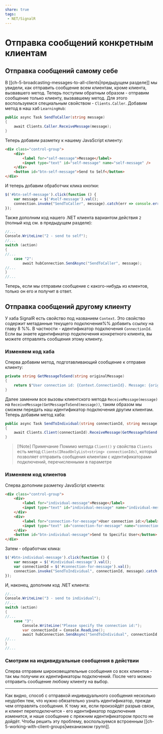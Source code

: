 ```yaml
---
share: true
tags:
 - NET/SignalR
---
```

# Отправка сообщений конкретным клиентам
## Отправка сообщений самому себе
В [[ch-5-broadcasting-messages-to-all-clients|предыдущем разделе]] мы увидели, как отправить сообщение всем клиентам, кроме клиента, вызвавшего метод. Теперь поступим обратным образом - отправим сообщение только клиенту, вызвавшему метод. Для этого воспользуемся специальным свойством - `Clients.Caller`.
Добавим метод в наш хаб `LearningHub`:
```csharp
public async Task SendToCaller(string message)
{
	await Clients.Caller.ReceiveMessage(message);
}
```
Теперь добавим разметку к нашему JavaScript клиенту:
```html
<div class="control-group">
	<div>
		<label for="self-message">Message</label>
		<input type="text" id="self-message" name="self-message" />
	</div>
	<button id="btn-self-message">Send to Self</button>
</div>
```
И теперь добавим обработчик клика кнопки:
```js
$('#btn-self-message').click(function () {
	var message = $('#self-message').val();
	connection.invoke("SendToCaller", message).catch(err => console.error(err.ToString()));
});
```
Также дополним код нашего .NET клиента вариантом действия `2` (полный код см. в предыдущем разделе):
```csharp
//...
Console.WriteLine("2 - send to self");
//...
switch (action)
{
//...
	case "2":
		await hubConnection.SendAsync("SendToCaller", message);
//...
}
//...
```
Теперь, если мы отправим сообщение с какого-нибудь из клиентов, только он его и получит в ответ.
## Отправка сообщений другому клиенту
У хаба SignalR есть свойство под названием `Context`. Это свойство содержит метаданные текущего подключения%% добавить ссылку на главу 8 %%. В частности - идентификатор подключения `ConnectionId`. Если вы знаете идентификатор подключения конкретного клиента, вы можете отправлять сообщения этому клиенту.
### Изменяем код хаба
Сперва добавим метод, подготавливающий сообщение к отправке клиенту:
```csharp
private string GetMessageToSend(string originalMessage)
{
	return $"User connection id: {Context.ConnectionId}. Message: {originalMessage}";
}
```
Далее заменим все вызовы клиентского метода `ReceiveMessage(message)` на `ReceiveMessage(GetMessageToSend(message))`, таким образом мы сможем передать наш идентификатор подключения другим клиентам. Теперь добавим метод хаба:
```csharp
public async Task SendToIndividual(string connectionId, string message)
{
	await Clients.Client(connectionId).ReceiveMessage(GetMessageToSend(message));
}
```
> [!Note] Примечание
> Помимо метода `Client()` у свойства `Clients` есть метод `Clients(IReadOnlyList<string> connectionIds)`, который позволяет отправить сообщения клиентам с идентификаторами подключений, перечисленными в параметре

### Изменяем код клиентов
Сперва дополним разметку JavaScript клиента:
```html
<div class="control-group">
	<div>
		<label for="individual-message">Message</label>
		<input type="text" id="individual-message" name="individual-message" />
	</div>
	<div>
		<label for="connection-for-message">User connection id:</label>
		<input type="text" id="connection-for-message" name="connection-for-message" />
	</div>
	<button id="btn-individual-message">Send to Specific User</button>
</div>
```
Затем - обработчик клика:
```js
$('#btn-individual-message').click(function () {
	var message = $('#individual-message').val();
	var connectionId = $('#connection-for-message').val();
	connection.invoke("SendToIndividual", connectionId, message).catch(err => console.error(err.toString()));
});
```
И, наконец, дополним код .NET клиента:
```csharp
//...
Console.WriteLine("3 - send to individual");
//...
switch (action)
{
//...
	case "3":
		Console.WriteLine("Please specify the connection id:");
		var connectionId = Console.ReadLine();
		await hubConnection.SendAsync("SendToIndividual", connectionId, message);
//...
}
//...
```
### Смотрим на индивидуальные сообщения в действии
Сперва отправим широковещательные сообщения со всех клиентов - так мы получим их идентификаторы подключений. После чего можно отправить сообщение любому клиенту на выбор.

---
Как видно, способ с отправкой индивидуального сообщения несколько неудобен тем, что нужно обязательно узнать идентификатор, прежде чем отправлять сообщения. К тому же, если произойдёт разрыв связи, и клиент переподключится - его идентификатор подключения изменится, и наше сообщение с прежним идентификатором просто не дойдёт.
Чтобы решить эту проблему, воспользуемся встроенным [[ch-5-working-with-client-groups|механизмом групп]].